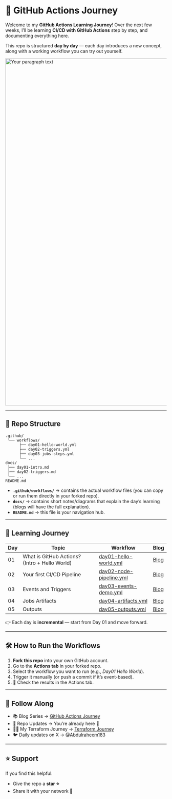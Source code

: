 # 🚀 GitHub Actions Journey

Welcome to my **GitHub Actions Learning Journey**!
Over the next few weeks, I’ll be learning **CI/CD with GitHub Actions** step by step, and documenting everything here.

This repo is structured **day by day** — each day introduces a new concept, along with a working workflow you can try out yourself.

<img width="1920" height="1080" alt="Your paragraph text" src="https://github.com/user-attachments/assets/24e011e0-2308-4d06-9273-820b365eb5d8" />

---

## 📂 Repo Structure

```
.github/
 └── workflows/
      ├── day01-hello-world.yml
      ├── day02-triggers.yml
      ├── day03-jobs-steps.yml
      └── ...
docs/
 ├── day01-intro.md
 ├── day02-triggers.md
 └── ...
README.md
```

* **`.github/workflows/`** → contains the actual workflow files (you can copy or run them directly in your forked repo).
* **`docs/`** → contains short notes/diagrams that explain the day’s learning (blogs will have the full explanation).
* **`README.md`** → this file is your navigation hub.

---

## 📅 Learning Journey

| Day | Topic                                         | Workflow                                                         | Blog      |
| --- | --------------------------------------------- | ---------------------------------------------------------------- | --------- |
| 01  | What is GitHub Actions? (Intro + Hello World) | [day01-hello-world.yml](.github/workflows/day01-hello-world.yml) | [Blog](https://abdulraheem.hashnode.dev/day01-introduction-to-github-actions) |
| 02  | Your first CI/CD Pipeline                     | [day02-node-pipeline.yml](.github/worflows/day02-pipeline.yml)   | [Blog](https://abdulraheem.hashnode.dev/day-02-building-a-cicd-pipeline-with-github-actions) |
| 03  | Events and Triggers                           | [day03-events-demo.yml](.github/workflows/day03-jobs-steps.yml)  | [Blog](https://abdulraheem.hashnode.dev/github-actions-events-triggers) |
| 04  | Jobs Artifacts                                | [day04-artifacts.yml](.github/workflows/day04-artifacts.yml)     | [Blog](https://abdulraheem.hashnode.dev/day-04-job-artifacts-in-github-actions) |
| 05  | Outputs                                       | [day05-outputs.yml](.github/workflows/day05-outputs.yml)         | [Blog](https://abdulraheem.hashnode.dev/day-05-outputs-in-github-actions)       |

👉 Each day is **incremental** — start from Day 01 and move forward.

---

## 🛠️ How to Run the Workflows

1. **Fork this repo** into your own GitHub account.
2. Go to the **Actions tab** in your forked repo.
3. Select the workflow you want to run (e.g., *Day01 Hello World*).
4. Trigger it manually (or push a commit if it’s event-based).
5. 🎉 Check the results in the Actions tab.

---

## 📖 Follow Along

* 📚 Blog Series → [GitHub Actions Journey](https://abdulraheem.hashnode.dev/series/mastering-github-actions)
* 🐙 Repo Updates → You’re already here 🙂
* 🧑‍💻 My Terraform Journey → [Terraform Journey](https://abdulraheem.hashnode.dev/series/terraform-with-aws)
* 🐦 Daily updates on X → [@Abdulraheem183](https://x.com/Abdulraheem183)

---

## ⭐ Support

If you find this helpful:

* Give the repo a **star ⭐**
* Share it with your network 💙

